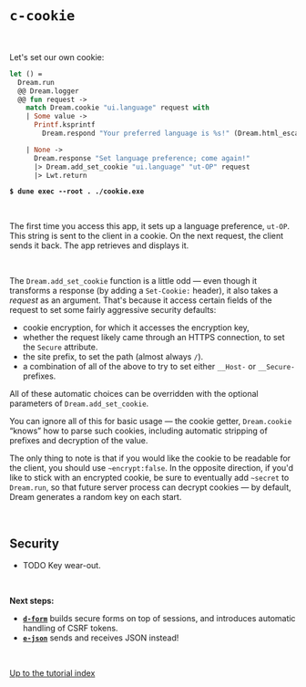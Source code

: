 # `c-cookie`

<br>

Let's set our own cookie:

```ocaml
let () =
  Dream.run
  @@ Dream.logger
  @@ fun request ->
    match Dream.cookie "ui.language" request with
    | Some value ->
      Printf.ksprintf
        Dream.respond "Your preferred language is %s!" (Dream.html_escape value)

    | None ->
      Dream.response "Set language preference; come again!"
      |> Dream.add_set_cookie "ui.language" "ut-OP" request
      |> Lwt.return
```

<pre><code><b>$ dune exec --root . ./cookie.exe</b></code></pre>

<br>

The first time you access this app, it sets up a language preference, `ut-OP`.
This string is sent to the client in a cookie. On the next request, the client
sends it back. The app retrieves and displays it.

<br>

The `Dream.add_set_cookie` function is a little odd &mdash; even though it
transforms a response (by adding a `Set-Cookie:` header), it also takes a
*request* as an argument. That's because it access certain fields of the
request to set some fairly aggressive security defaults:

<!-- TODO Cite the bis RFC -->

- cookie encryption, for which it accesses the encryption key,
- whether the request likely came through an HTTPS connection, to set the
  `Secure` attribute.
- the site prefix, to set the path (almost always `/`).
- a combination of all of the above to try to set either `__Host-` or
  `__Secure-` prefixes.

All of these automatic choices can be overridden with the optional parameters
of `Dream.add_set_cookie`.

You can ignore all of this for basic usage &mdash; the cookie getter,
`Dream.cookie` “knows” how to parse such cookies, including automatic stripping
of prefixes and decryption of the value.

The only thing to note is that if you would like the cookie to be readable for
the client, you should use `~encrypt:false`. In the opposite direction, if you'd
like to stick with an encrypted cookie, be sure to eventually add `~secret` to
`Dream.run`, so that future server process can decrypt cookies &mdash; by
default, Dream generates a random key on each start.

<!-- TODO Actually round-trip cookies. -->
<!-- TODO Encoding -->
<!-- TODO Show the cookie in the browser; link to version with HTTPS. -->

<br>

## Security

- TODO Key wear-out.

<br>

**Next steps:**

- [**`d-form`**](../d-form/#files) builds secure forms on top of sessions, and
  introduces automatic handling of CSRF tokens.
- [**`e-json`**](../e-json/#files) sends and receives JSON instead!

<br>

[Up to the tutorial index](../#readme)
